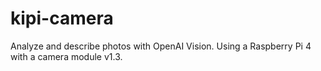 # kipi-camera
Analyze and describe photos with OpenAI Vision. Using a Raspberry Pi 4 with a camera module v1.3.
